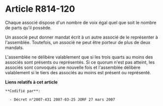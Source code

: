 # Article R814-120

Chaque associé dispose d'un nombre de voix égal quel que soit le nombre de parts qu'il possède.

Un associé peut donner mandat écrit à un autre associé de le représenter à l'assemblée. Toutefois, un associé ne peut être
porteur de plus de deux mandats.

L'assemblée ne délibère valablement que si les trois quarts au moins des associés sont présents ou représentés. Si ce quorum
n'est pas atteint, les associés sont convoqués une nouvelle fois et l'assemblée délibère valablement si le tiers des associés
au moins est présent ou représenté.

**Liens relatifs à cet article**

	**Codifié par**:

	  - Décret n°2007-431 2007-03-25 JORF 27 mars 2007
